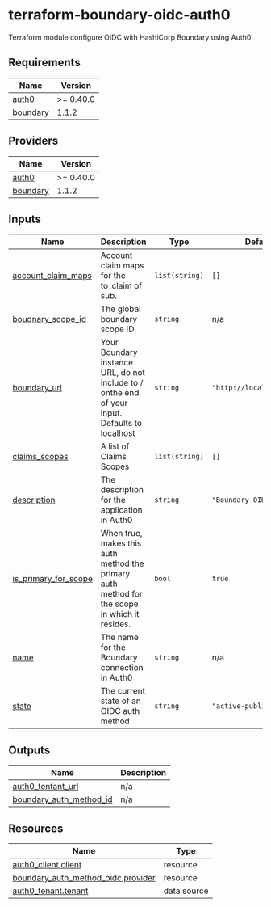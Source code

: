 # terraform-boundary-oidc-auth0

Terraform module configure OIDC with HashiCorp Boundary using Auth0

## Requirements

| Name | Version |
|------|---------|
| <a name="requirement_auth0"></a> [auth0](#requirement\_auth0) | >= 0.40.0 |
| <a name="requirement_boundary"></a> [boundary](#requirement\_boundary) | 1.1.2 |

## Providers

| Name | Version |
|------|---------|
| <a name="provider_auth0"></a> [auth0](#provider\_auth0) | >= 0.40.0 |
| <a name="provider_boundary"></a> [boundary](#provider\_boundary) | 1.1.2 |

## Inputs

| Name | Description | Type | Default | Required |
|------|-------------|------|---------|:--------:|
| <a name="input_account_claim_maps"></a> [account\_claim\_maps](#input\_account\_claim\_maps) | Account claim maps for the to\_claim of sub. | `list(string)` | `[]` | no |
| <a name="input_boudnary_scope_id"></a> [boudnary\_scope\_id](#input\_boudnary\_scope\_id) | The global boundary scope ID | `string` | n/a | yes |
| <a name="input_boundary_url"></a> [boundary\_url](#input\_boundary\_url) | Your Boundary instance URL, do not include to / onthe end of your input. Defaults to localhost | `string` | `"http://localhost:9200"` | no |
| <a name="input_claims_scopes"></a> [claims\_scopes](#input\_claims\_scopes) | A list of Claims Scopes | `list(string)` | `[]` | no |
| <a name="input_description"></a> [description](#input\_description) | The description for the application in Auth0 | `string` | `"Boundary OIDC"` | no |
| <a name="input_is_primary_for_scope"></a> [is\_primary\_for\_scope](#input\_is\_primary\_for\_scope) | When true, makes this auth method the primary auth method for the scope in which it resides. | `bool` | `true` | no |
| <a name="input_name"></a> [name](#input\_name) | The name for the Boundary connection in Auth0 | `string` | n/a | yes |
| <a name="input_state"></a> [state](#input\_state) | The current state of an OIDC auth method | `string` | `"active-public"` | no |

## Outputs

| Name | Description |
|------|-------------|
| <a name="output_auth0_tentant_url"></a> [auth0\_tentant\_url](#output\_auth0\_tentant\_url) | n/a |
| <a name="output_boundary_auth_method_id"></a> [boundary\_auth\_method\_id](#output\_boundary\_auth\_method\_id) | n/a |

## Resources

| Name | Type |
|------|------|
| [auth0_client.client](https://registry.terraform.io/providers/auth0/auth0/latest/docs/resources/client) | resource |
| [boundary_auth_method_oidc.provider](https://registry.terraform.io/providers/hashicorp/boundary/1.1.2/docs/resources/auth_method_oidc) | resource |
| [auth0_tenant.tenant](https://registry.terraform.io/providers/auth0/auth0/latest/docs/data-sources/tenant) | data source |
